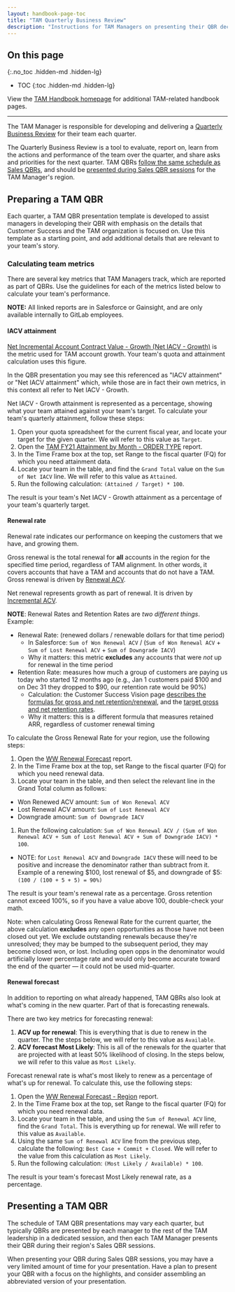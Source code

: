 ```yaml
---
layout: handbook-page-toc
title: "TAM Quarterly Business Review"
description: "Instructions for TAM Managers on presenting their QBR decks."
---
```


## On this page
{:.no_toc .hidden-md .hidden-lg}

- TOC
{:toc .hidden-md .hidden-lg}

View the [TAM Handbook homepage](/handbook/customer-success/tam/) for additional TAM-related handbook pages.

----

The TAM Manager is responsible for developing and delivering a [Quarterly Business Review](https://about.gitlab.com/handbook/sales/qbrs/) for their team each quarter.

The Quarterly Business Review is a tool to evaluate, report on, learn from the actions and performance of the team over the quarter, and share asks and priorities for the next quarter. TAM QBRs [follow the same schedule as Sales QBRs](https://about.gitlab.com/handbook/sales/qbrs/#qbr-schedules), and should be [presented during Sales QBR sessions](#presenting-a-tam-qbr) for the TAM Manager's region.

## Preparing a TAM QBR

Each quarter, a TAM QBR presentation template is developed to assist managers in developing their QBR with emphasis on the details that Customer Success and the TAM organization is focused on. Use this template as a starting point, and add additional details that are relevant to your team's story.

### Calculating team metrics

There are several key metrics that TAM Managers track, which are reported as part of QBRs. Use the guidelines for each of the metrics listed below to calculate your team's performance.

**NOTE:** All linked reports are in Salesforce or Gainsight, and are only available internally to GitLab employees.

#### IACV attainment

[Net Incremental Account Contract Value - Growth (Net IACV - Growth)](/handbook/sales/sales-term-glossary/) is the metric used for TAM account growth. Your team's quota and attainment calculation uses this figure.

In the QBR presentation you may see this referenced as "IACV attainment" or "Net IACV attainment" which, while those are in fact their own metrics, in this context all refer to Net IACV - Growth.

Net IACV - Growth attainment is represented as a percentage, showing what your team attained against your team's target. To calculate your team's quarterly attainment, follow these steps:

1. Open your quota spreadsheet for the current fiscal year, and locate your target for the given quarter. We will refer to this value as `Target`.
1. Open the [TAM FY21 Attainment by Month - ORDER TYPE](https://gitlab.my.salesforce.com/00O4M000004aDtY) report.
1. In the Time Frame box at the top, set Range to the fiscal quarter (FQ) for which you need attainment data.
1. Locate your team in the table, and find the `Grand Total` value on the `Sum of Net IACV` line. We will refer to this value as `Attained`.
1. Run the following calculation: `(Attained / Target) * 100`.

The result is your team's Net IACV - Growth attainment as a percentage of your team's quarterly target.

#### Renewal rate

Renewal rate indicates our performance on keeping the customers that we have, and growing them.

Gross renewal is the total renewal for **all** accounts in the region for the specified time period, regardless of TAM alignment. In other words, it covers accounts that have a TAM and accounts that do not have a TAM. Gross renewal is driven by [Renewal ACV](/handbook/sales/sales-term-glossary/acv-in-practice).

Net renewal represents growth as part of renewal. It is driven by [Incremental ACV](/handbook/sales/sales-term-glossary/acv-in-practice).

**NOTE**: Renewal Rates and Retention Rates are _two different things_. Example:

- Renewal Rate: (renewed dollars / renewable dollars for that time period)
  - In Salesforce: `Sum of Won Renewal ACV` / (`Sum of Won Renewal ACV` + `Sum of Lost Renewal ACV` + `Sum of Downgrade IACV`)
  - Why it matters: this metric **excludes** any accounts that were _not_ up for renewal in the time period
- Retention Rate: measures how much a group of customers are paying us today who started 12 months ago (e.g., Jan 1 customers paid $100 and on Dec 31 they dropped to $90, our retention rate would be 90%)
  - Calculation: the Customer Success Vision page [describes the formulas for gross and net retention/renewal](/handbook/customer-success/vision/#retention-gross--net-dollar-weighted), and the [target gross and net retention rates](/handbook/customer-success/vision/#retention-and-reasons-for-churn).
  - Why it matters: this is a different formula that measures retained ARR, regardless of customer renewal timing

To calculate the Gross Renewal Rate for your region, use the following steps:

1. Open the [WW Renewal Forecast](https://gitlab.my.salesforce.com/00O4M000004aARC) report.
1. In the Time Frame box at the top, set Range to the fiscal quarter (FQ) for which you need renewal data.
1. Locate your team in the table, and then select the relevant line in the Grand Total column as follows:
  - Won Renewed ACV amount: `Sum of Won Renewal ACV`
  - Lost Renewal ACV amount: `Sum of Lost Renewal ACV`
  - Downgrade amount: `Sum of Downgrade IACV`
1. Run the following calculation: `Sum of Won Renewal ACV / (Sum of Won Renewal ACV + Sum of Lost Renewal ACV + Sum of Downgrade IACV) * 100`.
  - NOTE: for `Lost Renewal ACV` and `Downgrade IACV` these will need to be positive and increase the denominator rather than subtract from it. Example of a renewing $100, lost renewal of $5, and downgrade of $5: `(100 / (100 + 5 + 5) = 90%)`

The result is your team's renewal rate as a percentage. Gross retention cannot exceed 100%, so if you have a value above 100, double-check your math.

Note: when calculating Gross Renewal Rate for the current quarter, the above calculation **excludes** any open opportunities as those have not been closed out yet. We exclude outstanding renewals because they're unresolved; they may be bumped to the subsequent period, they may become closed won, or lost. Including open opps in the denominator would artificially lower percentage rate and would only become accurate toward the end of the quarter — it could not be used mid-quarter.

#### Renewal forecast

In addition to reporting on what already happened, TAM QBRs also look at what's coming in the new quarter. Part of that is forecasting renewals.

There are two key metrics for forecasting renewal:

1. **ACV up for renewal**: This is everything that is due to renew in the quarter. The the steps below, we will refer to this value as `Available`.
1. **ACV forecast Most Likely**: This is all of the renewals for the quarter that are projected with at least 50% likelihood of closing. In the steps below, we will refer to this value as `Most Likely`.

Forecast renewal rate is what's most likely to renew as a percentage of what's up for renewal. To calculate this, use the following steps:

1. Open the [WW Renewal Forecast - Region](https://gitlab.my.salesforce.com/00O4M000004aARC) report.
1. In the Time Frame box at the top, set Range to the fiscal quarter (FQ) for which you need renewal data.
1. Locate your team in the table, and using the `Sum of Renewal ACV` line, find the `Grand Total`. This is everything up for renewal. We will refer to this value as `Available`.
1. Using the same `Sum of Renewal ACV` line from the previous step, calculate the following: `Best Case + Commit + Closed`. We will refer to the value from this calculation as `Most Likely`.
1. Run the following calculation: `(Most Likely / Available) * 100`.

The result is your team's forecast Most Likely renewal rate, as a percentage.

## Presenting a TAM QBR

The schedule of TAM QBR presentations may vary each quarter, but typically QBRs are presented by each manager to the rest of the TAM leadership in a dedicated session, and then each TAM Manager presents their QBR during their region's Sales QBR sessions.

When presenting your QBR during Sales QBR sessions, you may have a very limited amount of time for your presentation. Have a plan to present your QBR with a focus on the highlights, and consider assembling an abbreviated version of your presentation.
